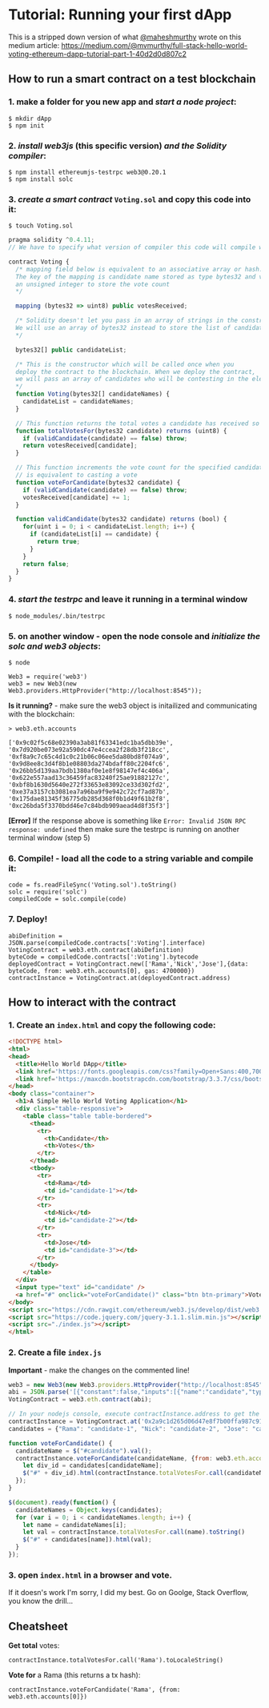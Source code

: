 # Tutorial: Running your first dApp

This is a stripped down version of what [@maheshmurthy](https://github.com/maheshmurthy)
wrote on this medium article:
https://medium.com/@mvmurthy/full-stack-hello-world-voting-ethereum-dapp-tutorial-part-1-40d2d0d807c2

## How to run a smart contract on a test blockchain

### 1. make a folder for you new app and _start a node project_:
```
$ mkdir dApp
$ npm init
```

### 2. _install web3js_ (this specific version) _and the Solidity compiler_:
```
$ npm install ethereumjs-testrpc web3@0.20.1
$ npm install solc
```

### 3. _create a smart contract_ ` Voting.sol ` and copy this code into it:
```
$ touch Voting.sol
```
```javascript
pragma solidity ^0.4.11;
// We have to specify what version of compiler this code will compile with

contract Voting {
  /* mapping field below is equivalent to an associative array or hash.
  The key of the mapping is candidate name stored as type bytes32 and value is
  an unsigned integer to store the vote count
  */

  mapping (bytes32 => uint8) public votesReceived;

  /* Solidity doesn't let you pass in an array of strings in the constructor (yet).
  We will use an array of bytes32 instead to store the list of candidates
  */

  bytes32[] public candidateList;

  /* This is the constructor which will be called once when you
  deploy the contract to the blockchain. When we deploy the contract,
  we will pass an array of candidates who will be contesting in the election
  */
  function Voting(bytes32[] candidateNames) {
    candidateList = candidateNames;
  }

  // This function returns the total votes a candidate has received so far
  function totalVotesFor(bytes32 candidate) returns (uint8) {
    if (validCandidate(candidate) == false) throw;
    return votesReceived[candidate];
  }

  // This function increments the vote count for the specified candidate. This
  // is equivalent to casting a vote
  function voteForCandidate(bytes32 candidate) {
    if (validCandidate(candidate) == false) throw;
    votesReceived[candidate] += 1;
  }

  function validCandidate(bytes32 candidate) returns (bool) {
    for(uint i = 0; i < candidateList.length; i++) {
      if (candidateList[i] == candidate) {
        return true;
      }
    }
    return false;
  }
}
```

### 4. _start the testrpc_ and leave it running in a terminal window
```
$ node_modules/.bin/testrpc
```

### 5. on another window - open the node console and _initialize the solc and web3 objects_:
  ```
  $ node
  ```
  ```
  Web3 = require('web3')
  web3 = new Web3(new Web3.providers.HttpProvider("http://localhost:8545"));
  ```
  __Is it running?__ - make sure the web3 object is initailized and communicating with the blockchain:
  ```
  > web3.eth.accounts

  ['0x9c02f5c68e02390a3ab81f63341edc1ba5dbb39e',
  '0x7d920be073e92a590dc47e4ccea2f28db3f218cc',
  '0xf8a9c7c65c4d1c0c21b06c06ee5da80bd8f074a9',
  '0x9d8ee8c3d4f8b1e08803da274bdaff80c2204fc6',
  '0x26bb5d139aa7bdb1380af0e1e8f98147ef4c406a',
  '0x622e557aad13c36459fac83240f25ae91882127c',
  '0xbf8b1630d5640e272f33653e83092ce33d302fd2',
  '0xe37a3157cb3081ea7a96ba9f9e942c72cf7ad87b',
  '0x175dae81345f36775db285d368f0b1d49f61b2f8',
  '0xc26bda5f3370bdd46e7c84bdb909aead4d8f35f3']
  ```
  __[Error]__ If the response above is something like ` Error: Invalid JSON RPC response: undefined ` then make sure the testrpc is running on another terminal window (step 5)

### 6. Compile! - load all the code to a string variable and compile it:
  ```
  code = fs.readFileSync('Voting.sol').toString()
  solc = require('solc')
  compiledCode = solc.compile(code)
  ```

### 7. Deploy!
```
abiDefinition = JSON.parse(compiledCode.contracts[':Voting'].interface)
VotingContract = web3.eth.contract(abiDefinition)
byteCode = compiledCode.contracts[':Voting'].bytecode
deployedContract = VotingContract.new(['Rama','Nick','Jose'],{data: byteCode, from: web3.eth.accounts[0], gas: 4700000})
contractInstance = VotingContract.at(deployedContract.address)
```
## How to interact with the contract

### 1. Create an ` index.html ` and copy the following code:

```html
<!DOCTYPE html>
<html>
<head>
  <title>Hello World DApp</title>
  <link href='https://fonts.googleapis.com/css?family=Open+Sans:400,700' rel='stylesheet' type='text/css'>
  <link href='https://maxcdn.bootstrapcdn.com/bootstrap/3.3.7/css/bootstrap.min.css' rel='stylesheet' type='text/css'>
</head>
<body class="container">
  <h1>A Simple Hello World Voting Application</h1>
  <div class="table-responsive">
    <table class="table table-bordered">
      <thead>
        <tr>
          <th>Candidate</th>
          <th>Votes</th>
        </tr>
      </thead>
      <tbody>
        <tr>
          <td>Rama</td>
          <td id="candidate-1"></td>
        </tr>
        <tr>
          <td>Nick</td>
          <td id="candidate-2"></td>
        </tr>
        <tr>
          <td>Jose</td>
          <td id="candidate-3"></td>
        </tr>
      </tbody>
    </table>
  </div>
  <input type="text" id="candidate" />
  <a href="#" onclick="voteForCandidate()" class="btn btn-primary">Vote</a>
</body>
<script src="https://cdn.rawgit.com/ethereum/web3.js/develop/dist/web3.js"></script>
<script src="https://code.jquery.com/jquery-3.1.1.slim.min.js"></script>
<script src="./index.js"></script>
</html>
```

### 2. Create a file ` index.js `

__Important__ - make the changes on the commented line!

```javascript
web3 = new Web3(new Web3.providers.HttpProvider("http://localhost:8545"));
abi = JSON.parse('[{"constant":false,"inputs":[{"name":"candidate","type":"bytes32"}],"name":"totalVotesFor","outputs":[{"name":"","type":"uint8"}],"payable":false,"type":"function"},{"constant":false,"inputs":[{"name":"candidate","type":"bytes32"}],"name":"validCandidate","outputs":[{"name":"","type":"bool"}],"payable":false,"type":"function"},{"constant":true,"inputs":[{"name":"","type":"bytes32"}],"name":"votesReceived","outputs":[{"name":"","type":"uint8"}],"payable":false,"type":"function"},{"constant":true,"inputs":[{"name":"x","type":"bytes32"}],"name":"bytes32ToString","outputs":[{"name":"","type":"string"}],"payable":false,"type":"function"},{"constant":true,"inputs":[{"name":"","type":"uint256"}],"name":"candidateList","outputs":[{"name":"","type":"bytes32"}],"payable":false,"type":"function"},{"constant":false,"inputs":[{"name":"candidate","type":"bytes32"}],"name":"voteForCandidate","outputs":[],"payable":false,"type":"function"},{"constant":true,"inputs":[],"name":"contractOwner","outputs":[{"name":"","type":"address"}],"payable":false,"type":"function"},{"inputs":[{"name":"candidateNames","type":"bytes32[]"}],"payable":false,"type":"constructor"}]')
VotingContract = web3.eth.contract(abi);

// In your nodejs console, execute contractInstance.address to get the address at which the contract is deployed and change the line below to use your deployed address
contractInstance = VotingContract.at('0x2a9c1d265d06d47e8f7b00ffa987c9185aecf672');
candidates = {"Rama": "candidate-1", "Nick": "candidate-2", "Jose": "candidate-3"}

function voteForCandidate() {
  candidateName = $("#candidate").val();
  contractInstance.voteForCandidate(candidateName, {from: web3.eth.accounts[0]}, function() {
    let div_id = candidates[candidateName];
    $("#" + div_id).html(contractInstance.totalVotesFor.call(candidateName).toString());
  });
}

$(document).ready(function() {
  candidateNames = Object.keys(candidates);
  for (var i = 0; i < candidateNames.length; i++) {
    let name = candidateNames[i];
    let val = contractInstance.totalVotesFor.call(name).toString()
    $("#" + candidates[name]).html(val);
  }
});
```
### 3. open ` index.html ` in a browser and vote.

If it doesn's work I'm sorry, I did my best. Go on Goolge, Stack Overflow, you know the drill...

## Cheatsheet

__Get total__ votes:
```
contractInstance.totalVotesFor.call('Rama').toLocaleString()
```

__Vote for__ a Rama (this returns a tx hash):
```
contractInstance.voteForCandidate('Rama', {from: web3.eth.accounts[0]})
```
